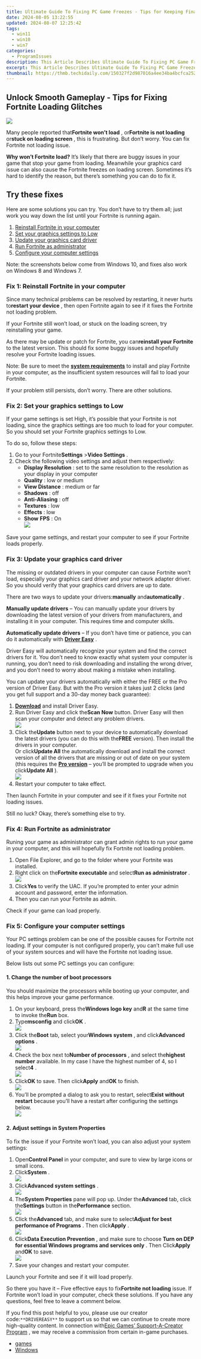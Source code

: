 ```yaml
---
title: Ultimate Guide To Fixing PC Game Freezes - Tips for Keeping Final Fantasy XV Running Smoothly
date: 2024-08-05 13:22:55
updated: 2024-08-07 12:25:42
tags:
  - win11
  - win10
  - win7
categories:
  - ProgramIssues
description: This Article Describes Ultimate Guide To Fixing PC Game Freezes - Tips for Keeping Final Fantasy XV Running Smoothly
excerpt: This Article Describes Ultimate Guide To Fixing PC Game Freezes - Tips for Keeping Final Fantasy XV Running Smoothly
thumbnail: https://thmb.techidaily.com/150327f2d987016a4ee34ba4bcfca25233b747d0406c31e769e57594f793215f.jpg
---
```


## Unlock Smooth Gameplay - Tips for Fixing Fortnite Loading Glitches

![](https://images.drivereasy.com/wp-content/uploads/2018/11/img_5be91dcd69d39.jpg)

 Many people reported that**Fortnite won’t load** , or**Fortnite is not loading** or**stuck on loading screen** , this is frustrating. But don’t worry. You can fix Fortnite not loading issue.

**Why won’t Fortnite load?** It’s likely that there are buggy issues in your game that stop your game from loading. Meanwhile your graphics card issue can also cause the Fortnite freezes on loading screen. Sometimes it’s hard to identify the reason, but there’s something you can do to fix it.

## Try these fixes

 Here are some solutions you can try. You don’t have to try them all; just work you way down the list until your Fortnite is running again.

1. [Reinstall Fortnite in your computer](https://tools.techidaily.com/drivereasy/download/)
2. [Set your graphics settings to Low](https://tools.techidaily.com/drivereasy/download/)
3. [Update your graphics card driver](https://tools.techidaily.com/drivereasy/download/)
4. [Run Fortnite as administrator](https://tools.techidaily.com/drivereasy/download/)
5. [Configure your computer settings](https://tools.techidaily.com/drivereasy/download/)

 Note: the screenshots below come from Windows 10, and fixes also work on Windows 8 and Windows 7.

### Fix 1: Reinstall Fortnite in your computer

 Since many technical problems can be resolved by restarting, it never hurts to**restart your device** , then open Fortnite again to see if it fixes the Fortnite not loading problem.

 If your Fortnite still won’t load, or stuck on the loading screen, try reinstalling your game.

 As there may be update or patch for Fortnite, you can**reinstall your Fortnite** to the latest version. This should fix some buggy issues and hopefully resolve your Fortnite loading issues.

 Note: Be sure to meet the **[system requirements](https://tools.techidaily.com/drivereasy/download/)**  to install and play Fortnite in your computer, as the insufficient system resources will fail to load your Fortnite.

 If your problem still persists, don’t worry. There are other solutions.

### Fix 2: Set your graphics settings to Low

 If your game settings is set High, it’s possible that your Fortnite is not loading, since the graphics settings are too much to load for your computer. So you should set your Fortnite graphics settings to Low.

To do so, follow these steps:

1. Go to your Fortnite**Settings** \>**Video Settings** .
2. Check the following video settings and adjust them respectively:  
   * **Display Resolution** : set to the same resolution to the resolution as your display in your computer  
   * **Quality** : low or medium  
   * **View Distance** : medium or far  
   * **Shadows** : off  
   * **Anti-Aliasing** : off  
   * **Textures** : low  
   * **Effects** : low  
   * **Show** **FPS** : On  
   ![](https://images.drivereasy.com/wp-content/uploads/2018/11/img_5be91f07309c9.jpg)

 Save your game settings, and restart your computer to see if your Fortnite loads properly.

### Fix 3: Update your graphics card driver

 The missing or outdated drivers in your computer can cause Fortnite won’t load, especially your graphics card driver and your network adapter driver. So you should verify that your graphics card drivers are up to date.

 There are two ways to update your drivers:**manually** and**automatically** .

**Manually update drivers** – You can manually update your drivers by downloading the latest version of your drivers from manufacturers, and installing it in your computer. This requires time and computer skills.

**Automatically update drivers** – If you don’t have time or patience, you can do it automatically with **[Driver Easy](https://tools.techidaily.com/drivereasy/download/)**  .

 Driver Easy will automatically recognize your system and find the correct drivers for it. You don’t need to know exactly what system your computer is running, you don’t need to risk downloading and installing the wrong driver, and you don’t need to worry about making a mistake when installing.

 You can update your drivers automatically with either the FREE or the Pro version of Driver Easy. But with the Pro version it takes just 2 clicks (and you get full support and a 30-day money back guarantee):

1. [**Download**](https://tools.techidaily.com/drivereasy/download/) and install Driver Easy.
2. Run Driver Easy and click the**Scan Now** button. Driver Easy will then scan your computer and detect any problem drivers.  
![](https://images.drivereasy.com/wp-content/uploads/2018/11/img_5be920abeeb8a.jpg)
3. Click the**Update** button next to your device to automatically download the latest drivers (you can do this with the**FREE** version). Then install the drivers in your computer.  
 Or click**Update All** the automatically download and install the correct version of all the drivers that are missing or out of date on your system (this requires the **[Pro version](https://tools.techidaily.com/drivereasy/download/)**  – you’ll be prompted to upgrade when you click**Update All** ).  
![](https://images.drivereasy.com/wp-content/uploads/2018/11/img_5be920cf0d891.jpg)
4. Restart your computer to take effect.

 Then launch Fortnite in your computer and see if it fixes your Fortnite not loading issues.

Still no luck? Okay, there’s something else to try.

### Fix 4: Run Fortnite as administrator

 Runing your game as administrator can grant admin rights to run your game in your computer, and this will hopefully fix Fortnite not loading problem.

1. Open File Explorer, and go to the folder where your Fortnite was installed.
2. Right click on the**Fortnite executable** and select**Run as administrator** .  
![](https://images.drivereasy.com/wp-content/uploads/2018/11/img_5be9213d5616f.jpg)
3. Click**Yes** to verify the UAC. If you’re prompted to enter your admin account and password, enter the information.
4. Then you can run your Fortnite as admin.

Check if your game can load properly.

### Fix 5: Configure your computer settings

 Your PC settings problem can be one of the possible causes for Fortnite not loading. If your computer is not configured properly, you can’t make full use of your system sources and will have the Fortnite not loading issue.

Below lists out some PC settings you can configure:

#### 1\. Change the number of boot processors

 You should maximize the processors while booting up your computer, and this helps improve your game performance.

1. On your keyboard, press the**Windows logo key** and**R** at the same time to invoke the**Run** box.
2. Type**msconfig** and click**OK** .  
![](https://images.drivereasy.com/wp-content/uploads/2018/11/img_5be921926a881.jpg)
3. Click the**Boot** tab, select your**Windows system** , and click**Advanced options** .  
![](https://images.drivereasy.com/wp-content/uploads/2018/11/img_5be921b2b791d.jpg)
4. Check the box next to**Number of processors** , and select the**highest number** available. In my case I have the highest number of 4, so I select**4** .  
![](https://images.drivereasy.com/wp-content/uploads/2018/11/img_5be921cace95b.jpg)
5. Click**OK** to save. Then click**Apply** and**OK** to finish.  
![](https://images.drivereasy.com/wp-content/uploads/2018/11/img_5be921e101920.jpg)
6. You’ll be prompted a dialog to ask you to restart, select**Exist without restart** because you’ll have a restart after configuring the settings below.  
![](https://images.drivereasy.com/wp-content/uploads/2018/11/img_5be921fa6ef14.png)

#### 2\. Adjust settings in System Properties

 To fix the issue if your Fortnite won’t load, you can also adjust your system settings:

1. Open**Control Panel** in your computer, and sure to view by large icons or small icons.
2. Click**System** .  
![](https://images.drivereasy.com/wp-content/uploads/2018/11/img_5be922528c0d3.jpg)
3. Click**Advanced system settings** .  
![](https://images.drivereasy.com/wp-content/uploads/2018/11/img_5be9228805808.jpg)
4. The**System Properties** pane will pop up. Under the**Advanced** tab, click the**Settings** button in the**Performance** section.  
![](https://images.drivereasy.com/wp-content/uploads/2018/11/img_5be922bfef5f6.jpg)
5. Click the**Advanced** tab, and make sure to select**Adjust for best performance of Programs** . Then click**Apply** .  
![](https://images.drivereasy.com/wp-content/uploads/2018/11/img_5be9237d987ca.jpg)
6. Click**Data Execution Prevention** , and make sure to choose **Turn on DEP for essential Windows programs and services only** . Then Click**Apply** and**OK** to save.  
![](https://images.drivereasy.com/wp-content/uploads/2018/11/img_5be9234f416dc.jpg)
7. Save your changes and restart your computer.

Launch your Fortnite and see if it will load properly.

 So there you have it – Five effective eays to fix**Fortnite not loading** issue. If Fortnite won’t load in your computer, check these solutions. If you have any questions, feel free to leave a comment below.

 If you find this post helpful to you, please use our creator code:`**DRIVEREASY**` to support us so that we can continue to create more high-quality content. In connection with[Epic Games’ Support-A-Creator Program](https://www.epicgames.com/affiliate/en-US/overview) , we may receive a commission from certain in-game purchases.

* [games](https://tools.techidaily.com/drivereasy/download/)
* [Windows](https://tools.techidaily.com/drivereasy/download/)

<ins class="adsbygoogle"
     style="display:block"
     data-ad-format="autorelaxed"
     data-ad-client="ca-pub-7571918770474297"
     data-ad-slot="1223367746"></ins>



<ins class="adsbygoogle"
     style="display:block"
     data-ad-client="ca-pub-7571918770474297"
     data-ad-slot="8358498916"
     data-ad-format="auto"
     data-full-width-responsive="true"></ins>
